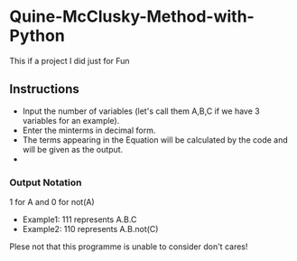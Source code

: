 # Quine-McClusky-Method-with-Python
This if a project I did just for Fun

## Instructions
- Input the number of variables (let's call them A,B,C if we have 3 variables for an example).
- Enter the minterms in decimal form.
- The terms appearing in the Equation will be calculated by the code and will be given as the output.
-
### Output Notation
1 for A and 0 for not(A)
- Example1: 111 represents A.B.C
- Example2: 110 represents A.B.not(C)

Plese not that this programme is unable to consider don't cares!
